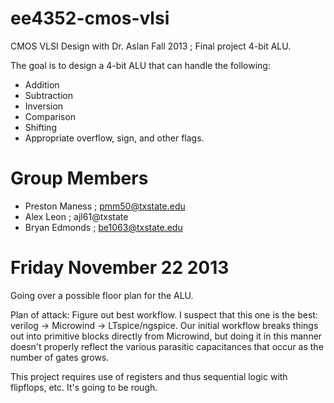ee4352-cmos-vlsi
================

CMOS VLSI Design with Dr. Aslan Fall 2013 ; Final project 4-bit ALU.

The goal is to design a 4-bit ALU that can handle the following:

* Addition
* Subtraction
* Inversion
* Comparison
* Shifting
* Appropriate overflow, sign, and other flags.

Group Members
=============

* Preston Maness ; pmm50@txstate.edu
* Alex Leon ; ajl61@txstate
* Bryan Edmonds ; be1063@txstate.edu

Friday November 22 2013
=======================

Going over a possible floor plan for the ALU.

Plan of attack: Figure out best workflow. I suspect that this one is 
the best: verilog -> Microwind -> LTspice/ngspice. Our initial workflow 
breaks things out into primitive blocks directly from Microwind,
but doing it in this manner doesn't properly reflect the various parasitic 
capacitances that occur as the number of gates grows.

This project requires use of registers and thus sequential logic with 
flipflops, etc. It's going to be rough.
